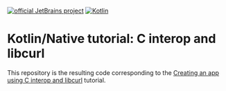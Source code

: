 [![official JetBrains project](https://jb.gg/badges/official-plastic.svg)](https://confluence.jetbrains.com/display/ALL/JetBrains+on+GitHub)
[![Kotlin](https://img.shields.io/badge/Kotlin-2.0-blue.svg?style=flat&logo=kotlin)](https://kotlinlang.org)

# Kotlin/Native tutorial: C interop and libcurl

This repository is the resulting code corresponding to the [Creating an app using C interop and libcurl](https://kotlinlang.org/docs/native-app-with-c-and-libcurl.html) tutorial. 